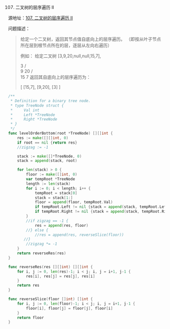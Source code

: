 107. 二叉树的层序遍历 II

源地址：[107. 二叉树的层序遍历 II](https://leetcode-cn.com/problems/binary-tree-level-order-traversal-ii/)

问题描述：

>给定一个二叉树，返回其节点值自底向上的层序遍历。 （即按从叶子节点所在层到根节点所在的层，逐层从左向右遍历）
>
>例如：
>给定二叉树 [3,9,20,null,null,15,7],
>
>    3
>   / \
>  9  20
>    /  \
>   15   7
>返回其自底向上的层序遍历为：
>
>[
>  [15,7],
>  [9,20],
>  [3]
>]

``` go
/**
 * Definition for a binary tree node.
 * type TreeNode struct {
 *     Val int
 *     Left *TreeNode
 *     Right *TreeNode
 * }
 */
func levelOrderBottom(root *TreeNode) [][]int {
    res := make([][]int, 0)
    if root == nil {return res}
    //zigzag := -1

    stack := make([]*TreeNode, 0)
    stack = append(stack, root)

    for len(stack) > 0 {
        floor := make([]int, 0)
        var tempRoot *TreeNode
        length := len(stack)
        for i := 0; i < length; i++ {
            tempRoot = stack[0]
            stack = stack[1:]
            floor = append(floor, tempRoot.Val)
            if tempRoot.Left != nil {stack = append(stack, tempRoot.Left)}
            if tempRoot.Right != nil {stack = append(stack, tempRoot.Right)}
        }
        //if zigzag == -1 {
            res = append(res, floor)
        //} else {
            //res = append(res, reverseSlice(floor))
       //}
        //zigzag *= -1
    }
    return reverseRes(res)
}

func reverseRes(res [][]int) [][]int {
    for i, j := 0, len(res)-1; i < j; i, j = i+1, j-1 {
        res[i], res[j] = res[j], res[i]
    }
    return res
}

func reverseSlice(floor []int) []int {
    for i, j := 0, len(floor)-1; i < j; i, j = i+1, j-1 {
        floor[i], floor[j] = floor[j], floor[i]
    }
    return floor 
}
```



